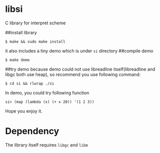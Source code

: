libsi
=====

C library for interpret scheme


##install library

	$ make && sudo make install

it also includes a tiny demo which is under `si` directory
##compile demo

	$ make demo

##try demo
because demo could not use libreadline itself(libreadline and libgc both use heap),
so recommend you use following command:

	$ cd si && rlwrap ./si

In demo, you could try following function

	si> (map (lambda (x) (+ x 20)) '(1 2 3))

Hope you enjoy it.

Dependency
=====

The library itself requires `libgc` and `libm`
